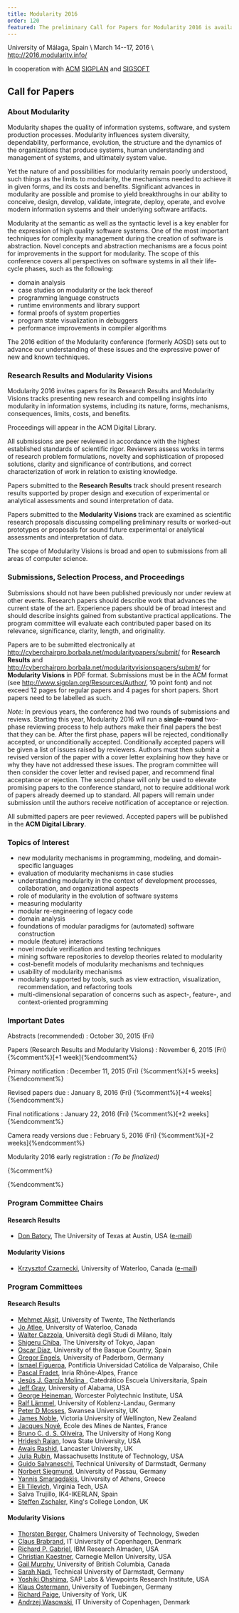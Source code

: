 ```yaml
---
title: Modularity 2016
order: 120
featured: The preliminary Call for Papers for Modularity 2016 is available
---
```


University of Málaga, Spain \\
March 14--17, 2016 \\
<http://2016.modularity.info/>

In cooperation with [ACM](http://www.acm.org/) [SIGPLAN](http://www.sigplan.org/) and [SIGSOFT](http://www.sigsoft.org/)

Call for Papers
----------------

### About Modularity

Modularity shapes the quality of information systems, software, and system
production processes. Modularity influences system diversity, dependability,
performance, evolution, the structure and the dynamics of the organizations
that produce systems, human understanding and management of systems, and
ultimately system value.

Yet the nature of and possibilities for modularity remain poorly understood,
such things as the limits to modularity, the mechanisms needed to achieve it in
given forms, and its costs and benefits. Significant advances in modularity are
possible and promise to yield breakthroughs in our ability to conceive, design,
develop, validate, integrate, deploy, operate, and evolve modern information
systems and their underlying software artifacts.

Modularity at the semantic as well as the syntactic level is a key enabler for
the expression of high quality software systems. One of the most important
techniques for complexity management during the creation of software is
abstraction. Novel concepts and abstraction mechanisms are a focus point for
improvements in the support for modularity. The scope of this conference covers
all perspectives on software systems in all their life-cycle phases, such as
the following:

 * domain analysis
 * case studies on modularity or the lack thereof
 * programming language constructs
 * runtime environments and library support
 * formal proofs of system properties
 * program state visualization in debuggers
 * performance improvements in compiler algorithms

The 2016 edition of the Modularity conference (formerly AOSD) sets out to
advance our understanding of these issues and the expressive power of new
and known techniques.

### Research Results and Modularity Visions

Modularity 2016 invites papers for its Research Results and Modularity Visions
tracks presenting new research and compelling insights into modularity in
information systems, including its nature, forms, mechanisms, consequences,
limits, costs, and benefits.

Proceedings will appear in the ACM Digital Library.

All submissions are peer reviewed in accordance with the highest established
standards of scientific rigor. Reviewers assess works in terms of research
problem formulations, novelty and sophistication of proposed solutions, clarity
and significance of contributions, and correct characterization of work in
relation to existing knowledge.

Papers submitted to the **Research Results** track should present research
results supported by proper design and execution of experimental or analytical
assessments and sound interpretation of data.

Papers submitted to the **Modularity Visions** track are examined
as scientific research proposals discussing compelling
preliminary results or worked-out prototypes or proposals for sound
future experimental or analytical assessments and interpretation
of data.
<!-- The use of worked-out prototypes to support new
ideas is strongly encouraged. -->
The scope of Modularity Visions is broad and open to submissions from all areas
of computer science.

### Submissions, Selection Process, and Proceedings

Submissions should not have been published previously nor under review at other
events. Research papers should describe work that advances the current state of
the art. Experience papers should be of broad interest and should describe
insights gained from substantive practical applications. The program committee
will evaluate each contributed paper based on its relevance, significance,
clarity, length, and originality.

Papers are to be submitted electronically at
<http://cyberchairpro.borbala.net/modularitypapers/submit/> for **Research
Results** and <http://cyberchairpro.borbala.net/modularityvisionspapers/submit/>
for **Modularity Visions** in PDF format. Submissions must be in the ACM format
(see <http://www.sigplan.org/Resources/Author/>, 10 point font) and not exceed
12 pages for regular papers and 4 pages for short papers. Short papers need to
be labelled as such.

_Note:_ In previous years, the conference had two rounds of submissions and
reviews. Starting this year, Modularity 2016 will run a **single-round** two-phase
reviewing process to help authors make their final papers the best that they
can be. After the first phase, papers will be rejected, conditionally accepted,
or unconditionally accepted. Conditionally accepted papers will be given a list
of issues raised by reviewers. Authors must then submit a revised version of
the paper with a cover letter explaining how they have or why they have not
addressed these issues. The program committee will then consider the cover letter and
revised paper, and recommend final acceptance or rejection. The second phase
will only be used to elevate promising papers to the conference standard, not
to require additional work of papers already deemed up to standard. All papers
will remain under submission until the authors receive notification of
acceptance or rejection.

All submitted papers are peer reviewed. Accepted papers will be published in
the **ACM Digital Library**.

### Topics of Interest

 * new modularity mechanisms in programming, modeling, and domain-specific languages
 * evaluation of modularity mechanisms in case studies
 * understanding modularity in the context of development processes, collaboration, and organizational aspects
 * role of modularity in the evolution of software systems
 * measuring modularity
 * modular re-engineering of legacy code 
 * domain analysis
 * foundations of modular paradigms for (automated) software construction
 * module (feature) interactions 
 * novel module verification and testing techniques
 * mining software repositories to develop theories related to modularity
 * cost-benefit models of modularity mechanisms and techniques
 * usability of modularity mechanisms
 * modularity supported by tools, such as view extraction, visualization, recommendation, and refactoring tools
 * multi-dimensional separation of concerns such as aspect-, feature-, and context-oriented programming

### Important Dates

Abstracts (recommended)
: October 30, 2015 (Fri)

Papers (Research Results and Modularity Visions)
: November 6, 2015 (Fri) {%comment%}[+1 week]{%endcomment%}

Primary notification
: December 11, 2015 (Fri) {%comment%}[+5 weeks]{%endcomment%}

Revised papers due
: January 8, 2016 (Fri) {%comment%}[+4 weeks]{%endcomment%}

Final notifications
: January 22, 2016 (Fri) {%comment%}[+2 weeks]{%endcomment%}

Camera ready versions due
: February 5, 2016 (Fri) {%comment%}[+2 weeks]{%endcomment%}

Modularity 2016 early registration
: _(To be finalized)_ 

{%comment%}
<!--??? ONE MONTH PRIOR TO CONFERENCE ??? -->
{%endcomment%}

### Program Committee Chairs

#### Research Results

 * [Don Batory](http://www.cs.utexas.edu/~dsb/), The University of Texas at Austin, USA
([e-mail](mailto:batory@cs.utexas.edu))

#### Modularity Visions

 * [Krzysztof Czarnecki](http://gsd.uwaterloo.ca/kczarnec/), University of Waterloo, Canada
([e-mail](mailto:kczarnec@gsd.uwaterloo.ca))

### Program Committees

#### Research Results

 * [Mehmet Akşit](http://www.utwente.nl/ewi/trese/people/Aksit/), University of Twente, The Netherlands
 * [Jo Atlee](https://cs.uwaterloo.ca/%7Ejmatlee/), University of Waterloo, Canada
 * [Walter Cazzola](http://cazzola.di.unimi.it/), Università degli Studi di Milano, Italy
 * [Shigeru Chiba](http://www.csg.ci.i.u-tokyo.ac.jp/%7Echiba/site/), The University of Tokyo, Japan
 * [Oscar Díaz](http://www.onekin.org/content/oscar-diaz), University of the Basque Country, Spain
 * [Gregor Engels](http://www.upb.de/cs/engels.html), University of Paderborn, Germany
 * [Ismael Figueroa](http://www.inf.ucv.cl/%7Eifigueroa), Pontificia Universidad Católica de Valparaiso, Chile
 * [Pascal Fradet](http://www.inrialpes.fr/pop-art/people/fradet), Inria Rhône-Alpes, France
 * [Jesús J. García Molina ](http://dis.um.es/%7Ejmolina/), Catedrático Escuela Universitaria, Spain
 * [Jeff Gray](http://gray.cs.ua.edu/), University of Alabama, USA
 * [George Heineman](http://www.cs.wpi.edu/%7Eheineman), Worcester Polytechnic Institute, USA
 * [Ralf L&auml;mmel](http://softlang.wikidot.com/rlaemmel:home), University of Koblenz-Landau, Germany
 * [Peter D Mosses](http://www.cs.swansea.ac.uk/%7Ecspdm/), Swansea University, UK
 * [James Noble](http://homepages.ecs.vuw.ac.nz/%7Ekjx/), Victoria University of Wellington, New Zealand
 * [Jacques Noyé](http://www.emn.fr/noye/), École des Mines de Nantes, France
 * [Bruno C. d. S. Oliveira](http://i.cs.hku.hk/%7Ebruno), The University of Hong Kong
 * [Hridesh Rajan](http://www.cs.iastate.edu/%7Ehridesh/), Iowa State University, USA
 * [Awais Rashid](http://www.research.lancs.ac.uk/portal/en/people/awais-rashid), Lancaster University, UK
 * [Julia Rubin](http://people.csail.mit.edu/mjulia/), Massachusetts Institute of Technology, USA
 * [Guido Salvaneschi](http://www.guidosalvaneschi.com/), Technical University of Darmstadt, Germany
 * [Norbert Siegmund](http://www.infosun.fim.uni-passau.de/spl/people-nsiegmund.php), University of Passau, Germany
 * [Yannis Smaragdakis](http://smaragd.org/), University of Athens, Greece
 * [Eli Tilevich](http://people.cs.vt.edu/%7Etilevich/), Virginia Tech, USA
 * Salva Trujillo, IK4-IKERLAN, Spain
 * [Steffen Zschaler](http://www.steffen-zschaler.de/), King's College London, UK

#### Modularity Visions

 * [Thorsten Berger](http://gsd.uwaterloo.ca/tberger/), Chalmers University of Technology, Sweden
 * [Claus Brabrand](http://www.itu.dk/people/brabrand/), IT University of Copenhagen, Denmark
 * [Richard P. Gabriel](http://dreamsongs.com), IBM Research Almaden, USA
 * [Christian Kaestner](http://www.cs.cmu.edu/~ckaestne/), Carnegie Mellon University, USA
 * [Gail Murphy](http://www.cs.ubc.ca/~murphy/), University of British Columbia, Canada
 * [Sarah Nadi](http://www.stg.tu-darmstadt.de/staff/sarah_nadi/sarah_nadi.en.jsp), Technical University of Darmstadt, Germany
 * [Yoshiki Ohshima](http://vpri.org/html/team_bios/yoshiki.htm), SAP Labs & Viewpoints Research Institute, USA
 * [Klaus Ostermann](http://ps.informatik.uni-tuebingen.de/team/ostermann/), University of Tuebingen, Germany
 * [Richard Paige](http://www-users.cs.york.ac.uk/~paige/), University of York, UK
 * [Andrzej Wasowski](http://www.itu.dk/people/wasowski/), IT University of Copenhagen, Denmark
